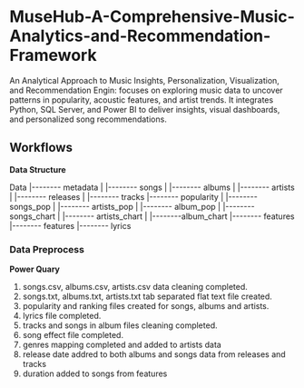 # MuseHub-A-Comprehensive-Music-Analytics-and-Recommendation-Framework
An Analytical Approach to Music Insights, Personalization, Visualization, and Recommendation Engin: focuses on exploring music data to uncover patterns in popularity, acoustic features, and artist trends. It integrates Python, SQL Server, and Power BI to deliver insights, visual dashboards, and personalized song recommendations.


## Workflows 


**Data Structure**

Data
  |-------- metadata 
  |            |-------- songs
  |            |-------- albums
  |            |-------- artists
  |            |-------- releases
  |            |-------- tracks
  |-------- popularity
  |            |-------- songs_pop
  |            |-------- artists_pop
  |            |-------- album_pop
  |            |-------- songs_chart
  |            |-------- artists_chart
  |            |--------album_chart
  |-------- features
              |-------- features
              |-------- lyrics

### Data Preprocess
**Power Quary**
1. songs.csv, albums.csv, artists.csv data cleaning completed. 
2. songs.txt, albums.txt, artists.txt tab separated flat text file created.
3. popularity and ranking files created for songs, albums and artists.
4. lyrics file completed.
5. tracks and songs in album files cleaning completed.
6. song effect file completed.
7. genres mapping completed and added to artists data
8. release date addred to both albums and songs data from releases and tracks
9. duration added to songs from features









